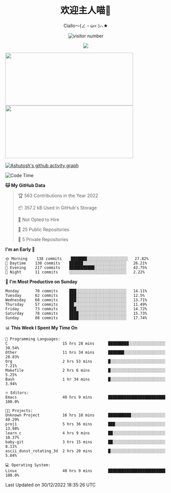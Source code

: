 <div align="center">
  <h1>欢迎主人喵👋</h1>
  <p>Ciallo～(∠・ω< )⌒★</p>
</div>

<p align="center">
  <img src="https://count.getloli.com/get/@Ziqi-Yang?theme=rule34" alt="visitor number" />
</p>

<p align="center">
  <img src="https://skillicons.dev/icons?i=go,java,js,sass,py,godot,flutter,linux,emacs" />
</p>

<a href="https://github.com/Ziqi-Yang?tab=repositories">
   <img height="165" width="400" src="https://github-readme-stats.vercel.app/api?username=Ziqi-Yang&show_icons=true&include_all_commits=true&hide_border=true" />
  <img height="165" width="400" src="https://svg-banners.vercel.app/api?type=luminance&text1=Be%20Fantastic🌞&width=400&height=165" />
</a>


[![Ashutosh's github activity graph](https://github-readme-activity-graph.cyclic.app/graph?username=Ziqi-Yang&theme=github)](https://github.com/ashutosh00710/github-readme-activity-graph)

<!--START_SECTION:waka-->
![Code Time](http://img.shields.io/badge/Code%20Time-315%20hrs%2047%20mins-blue)

**🐱 My GitHub Data** 

> 🏆 563 Contributions in the Year 2022
 > 
> 📦 357.2 kB Used in GitHub's Storage 
 > 
> 🚫 Not Opted to Hire
 > 
> 📜 25 Public Repositories 
 > 
> 🔑 5 Private Repositories  
 > 
**I'm an Early 🐤** 

```text
🌞 Morning    138 commits    ███████░░░░░░░░░░░░░░░░░░   27.82% 
🌆 Daytime    130 commits    ██████░░░░░░░░░░░░░░░░░░░   26.21% 
🌃 Evening    217 commits    ███████████░░░░░░░░░░░░░░   43.75% 
🌙 Night      11 commits     ░░░░░░░░░░░░░░░░░░░░░░░░░   2.22%

```
📅 **I'm Most Productive on Sunday** 

```text
Monday       70 commits     ███░░░░░░░░░░░░░░░░░░░░░░   14.11% 
Tuesday      62 commits     ███░░░░░░░░░░░░░░░░░░░░░░   12.5% 
Wednesday    68 commits     ███░░░░░░░░░░░░░░░░░░░░░░   13.71% 
Thursday     57 commits     ██░░░░░░░░░░░░░░░░░░░░░░░   11.49% 
Friday       73 commits     ███░░░░░░░░░░░░░░░░░░░░░░   14.72% 
Saturday     78 commits     ████░░░░░░░░░░░░░░░░░░░░░   15.73% 
Sunday       88 commits     ████░░░░░░░░░░░░░░░░░░░░░   17.74%

```


📊 **This Week I Spent My Time On** 

```text
💬 Programming Languages: 
C                        15 hrs 28 mins      █████████░░░░░░░░░░░░░░░░   38.54% 
Other                    11 hrs 34 mins      ███████░░░░░░░░░░░░░░░░░░   28.83% 
Org                      2 hrs 53 mins       █░░░░░░░░░░░░░░░░░░░░░░░░   7.21% 
Makefile                 2 hrs 6 mins        █░░░░░░░░░░░░░░░░░░░░░░░░   5.25% 
Bash                     1 hr 34 mins        █░░░░░░░░░░░░░░░░░░░░░░░░   3.94%

🔥 Editors: 
Emacs                    40 hrs 9 mins       █████████████████████████   100.0%

🐱‍💻 Projects: 
Unknown Project          16 hrs 10 mins      ██████████░░░░░░░░░░░░░░░   40.29% 
proj1                    5 hrs 36 mins       ███░░░░░░░░░░░░░░░░░░░░░░   13.98% 
learn_c                  4 hrs 9 mins        ██░░░░░░░░░░░░░░░░░░░░░░░   10.37% 
baby-git                 3 hrs 15 mins       ██░░░░░░░░░░░░░░░░░░░░░░░   8.11% 
ascii_dunst_rotating_3d  2 hrs 20 mins       █░░░░░░░░░░░░░░░░░░░░░░░░   5.84%

💻 Operating System: 
Linux                    40 hrs 9 mins       █████████████████████████   100.0%

```


 Last Updated on 30/12/2022 18:35:26 UTC
<!--END_SECTION:waka-->
